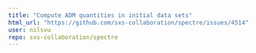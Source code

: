 ```yaml
---
title: "Compute ADM quantities in initial data sets"
html_url: "https://github.com/sxs-collaboration/spectre/issues/4514"
user: nilsvu
repo: sxs-collaboration/spectre
---
```


